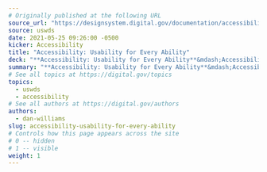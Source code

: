 ```yaml
---
# Originally published at the following URL
source_url: "https://designsystem.digital.gov/documentation/accessibility/"
source: uswds
date: 2021-05-25 09:26:00 -0500
kicker: Accessibility
title: "Accessibility: Usability for Every Ability"
deck: "**Accessibility: Usability for Every Ability**&mdash;Accessibility enables full participation, and everyone who works on government websites has a role to play in making federal resources accessible and inclusive."
summary: "**Accessibility: Usability for Every Ability**&mdash;Accessibility enables full participation, and everyone who works on government websites has a role to play in making federal resources accessible and inclusive."
# See all topics at https://digital.gov/topics
topics:
  - uswds
  - accessibility
# See all authors at https://digital.gov/authors
authors:
  - dan-williams
slug: accessibility-usability-for-every-ability
# Controls how this page appears across the site
# 0 -- hidden
# 1 -- visible
weight: 1
---
```

